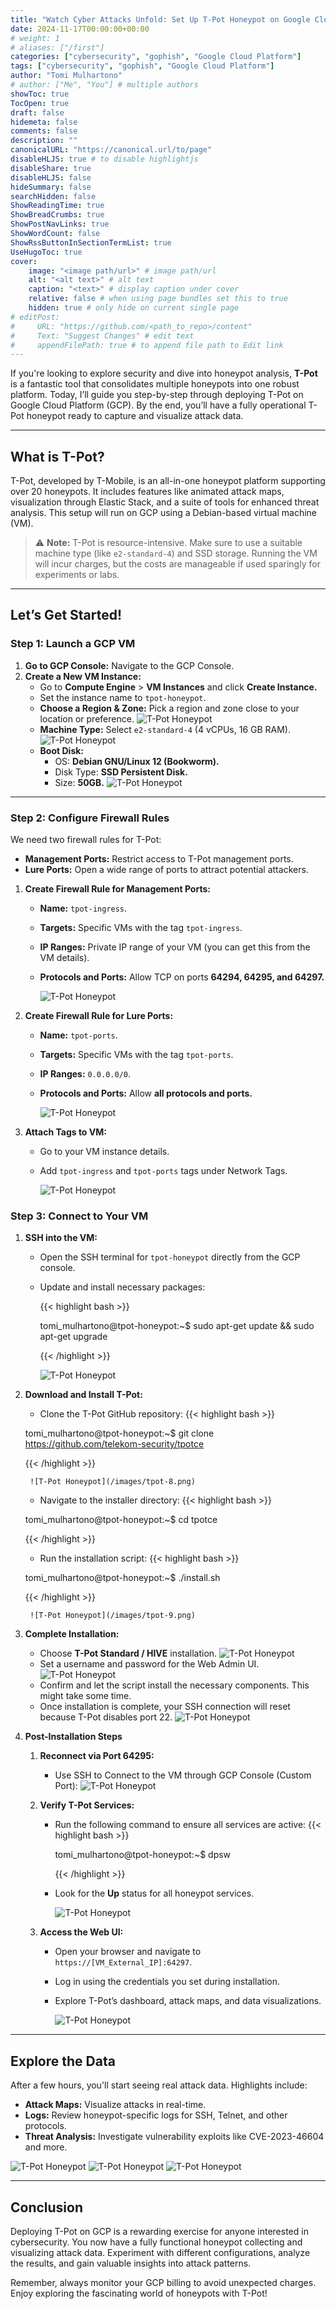 ```yaml
---
title: "Watch Cyber Attacks Unfold: Set Up T-Pot Honeypot on Google Cloud Platform"
date: 2024-11-17T00:00:00+00:00
# weight: 1
# aliases: ["/first"]
categories: ["cybersecurity", "gophish", "Google Cloud Platform"]
tags: ["cybersecurity", "gophish", "Google Cloud Platform"]
author: "Tomi Mulhartono"
# author: ["Me", "You"] # multiple authors
showToc: true
TocOpen: true
draft: false
hidemeta: false
comments: false
description: ""
canonicalURL: "https://canonical.url/to/page"
disableHLJS: true # to disable highlightjs
disableShare: true
disableHLJS: false
hideSummary: false
searchHidden: false
ShowReadingTime: true
ShowBreadCrumbs: true
ShowPostNavLinks: true
ShowWordCount: false
ShowRssButtonInSectionTermList: true
UseHugoToc: true
cover:
    image: "<image path/url>" # image path/url
    alt: "<alt text>" # alt text
    caption: "<text>" # display caption under cover
    relative: false # when using page bundles set this to true
    hidden: true # only hide on current single page
# editPost:
#     URL: "https://github.com/<path_to_repo>/content"
#     Text: "Suggest Changes" # edit text
#     appendFilePath: true # to append file path to Edit link
---
```


If you're looking to explore security and dive into honeypot analysis, **T-Pot** is a fantastic tool that consolidates multiple honeypots into one robust platform. Today, I’ll guide you step-by-step through deploying T-Pot on Google Cloud Platform (GCP). By the end, you’ll have a fully operational T-Pot honeypot ready to capture and visualize attack data.

---

## What is T-Pot?

T-Pot, developed by T-Mobile, is an all-in-one honeypot platform supporting over 20 honeypots. It includes features like animated attack maps, visualization through Elastic Stack, and a suite of tools for enhanced threat analysis. This setup will run on GCP using a Debian-based virtual machine (VM).

>⚠ **Note:** T-Pot is resource-intensive. Make sure to use a suitable machine type (like `e2-standard-4`) and SSD storage. Running the VM will incur charges, but the costs are manageable if used sparingly for experiments or labs.

---

## Let’s Get Started!

### Step 1: Launch a GCP VM
1. **Go to GCP Console:** Navigate to the GCP Console.
2. **Create a New VM Instance:**
    - Go to **Compute Engine** > **VM Instances** and click **Create Instance.**
    - Set the instance name to `tpot-honeypot`.
    - **Choose a Region & Zone:** Pick a region and zone close to your location or preference.
    ![T-Pot Honeypot](/images/tpot-1.jpg)
    - **Machine Type:** Select `e2-standard-4` (4 vCPUs, 16 GB RAM).
    ![T-Pot Honeypot](/images/tpot-2.jpg)
    - **Boot Disk:**
        - OS: **Debian GNU/Linux 12 (Bookworm).**
        - Disk Type: **SSD Persistent Disk.**
        - Size: **50GB.**
        ![T-Pot Honeypot](/images/tpot-3.jpg)

---

### Step 2: Configure Firewall Rules

We need two firewall rules for T-Pot:

- **Management Ports:** Restrict access to T-Pot management ports.
- **Lure Ports:** Open a wide range of ports to attract potential attackers.

1. **Create Firewall Rule for Management Ports:**

    - **Name:** `tpot-ingress`.
    - **Targets:** Specific VMs with the tag `tpot-ingress`.
    - **IP Ranges:** Private IP range of your VM (you can get this from the VM details).
    - **Protocols and Ports:** Allow TCP on ports **64294, 64295, and 64297.**

        ![T-Pot Honeypot](/images/tpot-4.jpg)

2. **Create Firewall Rule for Lure Ports:**

    - **Name:** `tpot-ports`.
    - **Targets:** Specific VMs with the tag `tpot-ports`.
    - **IP Ranges:** `0.0.0.0/0`.
    - **Protocols and Ports:** Allow **all protocols and ports.**

        ![T-Pot Honeypot](/images/tpot-5.jpg)

3. **Attach Tags to VM:**

    - Go to your VM instance details.
    - Add `tpot-ingress` and `tpot-ports` tags under Network Tags.

        ![T-Pot Honeypot](/images/tpot-6.jpg)

### Step 3: Connect to Your VM

1. **SSH into the VM:**

    - Open the SSH terminal for `tpot-honeypot` directly from the GCP console.
    - Update and install necessary packages:

        {{< highlight bash >}}

        tomi_mulhartono@tpot-honeypot:~$ sudo apt-get update && sudo apt-get upgrade

        {{< /highlight >}}

        ![T-Pot Honeypot](/images/tpot-7.png)

2. **Download and Install T-Pot:**

    - Clone the T-Pot GitHub repository:
    {{< highlight bash >}}

    tomi_mulhartono@tpot-honeypot:~$ git clone https://github.com/telekom-security/tpotce

    {{< /highlight >}}

        ![T-Pot Honeypot](/images/tpot-8.png)

    - Navigate to the installer directory:
    {{< highlight bash >}}

    tomi_mulhartono@tpot-honeypot:~$ cd tpotce

    {{< /highlight >}}

    - Run the installation script:
    {{< highlight bash >}}

    tomi_mulhartono@tpot-honeypot:~$ ./install.sh

    {{< /highlight >}}

        ![T-Pot Honeypot](/images/tpot-9.png)

3. **Complete Installation:**

    - Choose **T-Pot Standard / HIVE** installation.
        ![T-Pot Honeypot](/images/tpot-10.png)
    - Set a username and password for the Web Admin UI.
        ![T-Pot Honeypot](/images/tpot-11.png)
    - Confirm and let the script install the necessary components. This might take some time.
    - Once installation is complete, your SSH connection will reset because T-Pot disables port 22.
        ![T-Pot Honeypot](/images/tpot-12.png)

4. **Post-Installation Steps**

    1.  **Reconnect via Port 64295:**

        - Use SSH to Connect to the VM through GCP Console (Custom Port):
            ![T-Pot Honeypot](/images/tpot-13.jpg)

    2. **Verify T-Pot Services:**

        - Run the following command to ensure all services are active:
            {{< highlight bash >}}

            tomi_mulhartono@tpot-honeypot:~$ dpsw

            {{< /highlight >}}
        - Look for the **Up** status for all honeypot services.

            ![T-Pot Honeypot](/images/tpot-14.png)

    3. **Access the Web UI:**

        - Open your browser and navigate to `https://[VM_External_IP]:64297`.
        - Log in using the credentials you set during installation.
        - Explore T-Pot’s dashboard, attack maps, and data visualizations.

            ![T-Pot Honeypot](/images/tpot-15.png)

---

## Explore the Data
After a few hours, you'll start seeing real attack data. Highlights include:

- **Attack Maps:** Visualize attacks in real-time.
- **Logs:** Review honeypot-specific logs for SSH, Telnet, and other protocols.
- **Threat Analysis:** Investigate vulnerability exploits like CVE-2023-46604 and more.

![T-Pot Honeypot](/images/tpot-16.gif)
![T-Pot Honeypot](/images/tpot-17.png)
![T-Pot Honeypot](/images/tpot-18.png)

---

## Conclusion

Deploying T-Pot on GCP is a rewarding exercise for anyone interested in cybersecurity. You now have a fully functional honeypot collecting and visualizing attack data. Experiment with different configurations, analyze the results, and gain valuable insights into attack patterns.

Remember, always monitor your GCP billing to avoid unexpected charges. Enjoy exploring the fascinating world of honeypots with T-Pot!